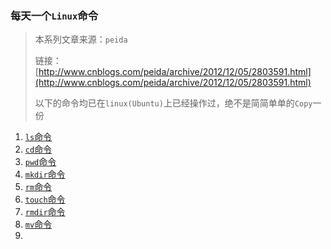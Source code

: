 ###  每天一个`Linux`命令

> 本系列文章来源：`peida`
>
> 链接：[http://www.cnblogs.com/peida/archive/2012/12/05/2803591.html](http://www.cnblogs.com/peida/archive/2012/12/05/2803591.html)
>
> 以下的命令均已在`linux(Ubuntu)`上已经操作过，绝不是简简单单的`Copy`一份

1. [`ls`命令](1-ls-command.md)
2. [`cd`命令](2-cd-command.md)
3. [`pwd`命令](3-pwd-command.md)
4. [`mkdir`命令](4-mkdir-command.md)
5. [`rm`命令](5-rm-command.md)
6. [`touch`命令](6-touch-command.md)
7. [`rmdir`命令](7-rmdir-command.md)
8. [`mv`命令](8-mv-command.md)
9. ​

